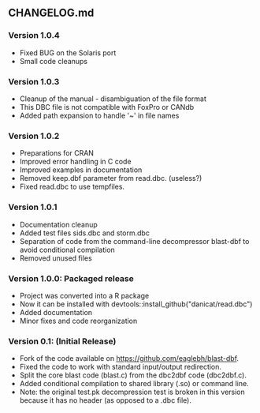 ## CHANGELOG.md

### Version 1.0.4
- Fixed BUG on the Solaris port
- Small code cleanups

### Version 1.0.3
- Cleanup of the manual - disambiguation of the file format
- This DBC file is not compatible with FoxPro or CANdb
- Added path expansion to handle '~' in file names

### Version 1.0.2
- Preparations for CRAN
- Improved error handling in C code
- Improved examples in documentation
- Removed keep.dbf parameter from read.dbc. (useless?)
- Fixed read.dbc to use tempfiles.

### Version 1.0.1
- Documentation cleanup
- Added test files sids.dbc and storm.dbc
- Separation of code from the command-line decompressor blast-dbf to avoid conditional compilation
- Removed unused files

### Version 1.0.0: Packaged release
- Project was converted into a R package
- Now it can be installed with devtools::install_github("danicat/read.dbc")
- Added documentation
- Minor fixes and code reorganization

### Version 0.1: (Initial Release)  

- Fork of the code available on https://github.com/eaglebh/blast-dbf.  
- Fixed the code to work with standard input/output redirection.  
- Split the core blast code (blast.c) from the dbc2dbf code (dbc2dbf.c).  
- Added conditional compilation to shared library (.so) or command line.  
- Note: the original test.pk decompression test is broken in this version because it has no header (as opposed to a .dbc file).  
